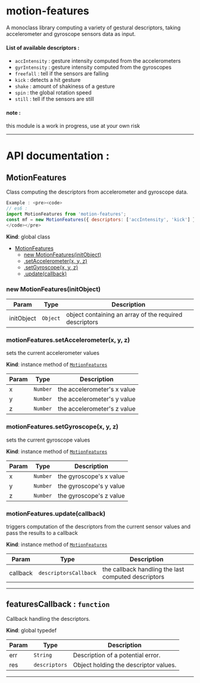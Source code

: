 # motion-features
A monoclass library computing a variety of gestural descriptors,
taking accelerometer and gyroscope sensors data as input.

#### List of available descriptors :

- `accIntensity` : gesture intensity computed from the accelerometers
- `gyrIntensity` : gesture intensity computed from the gyroscopes
- `freefall` : tell if the sensors are falling
- `kick` : detects a hit gesture
- `shake` : amount of shakiness of a gesture
- `spin` : the global rotation speed
- `still` : tell if the sensors are still


#### note :

this module is a work in progress, use at your own risk

<hr>

# API documentation :

<a name="MotionFeatures"></a>

## MotionFeatures
Class computing the descriptors from accelerometer and gyroscope data.
<br />
```javascript
Example : <pre><code>
// es6 :
import MotionFeatures from 'motion-features'; 
const mf = new MotionFeatures({ descriptors: ['accIntensity', 'kick'] });
</code></pre>
```

**Kind**: global class  

* [MotionFeatures](#MotionFeatures)
    * [new MotionFeatures(initObject)](#new_MotionFeatures_new)
    * [.setAccelerometer(x, y, z)](#MotionFeatures+setAccelerometer)
    * [.setGyroscope(x, y, z)](#MotionFeatures+setGyroscope)
    * [.update(callback)](#MotionFeatures+update)

<a name="new_MotionFeatures_new"></a>

### new MotionFeatures(initObject)

| Param | Type | Description |
| --- | --- | --- |
| initObject | <code>Object</code> | object containing an array of the required descriptors |

<a name="MotionFeatures+setAccelerometer"></a>

### motionFeatures.setAccelerometer(x, y, z)
sets the current accelerometer values

**Kind**: instance method of <code>[MotionFeatures](#MotionFeatures)</code>  

| Param | Type | Description |
| --- | --- | --- |
| x | <code>Number</code> | the accelerometer's x value |
| y | <code>Number</code> | the accelerometer's y value |
| z | <code>Number</code> | the accelerometer's z value |

<a name="MotionFeatures+setGyroscope"></a>

### motionFeatures.setGyroscope(x, y, z)
sets the current gyroscope values

**Kind**: instance method of <code>[MotionFeatures](#MotionFeatures)</code>  

| Param | Type | Description |
| --- | --- | --- |
| x | <code>Number</code> | the gyroscope's x value |
| y | <code>Number</code> | the gyroscope's y value |
| z | <code>Number</code> | the gyroscope's z value |

<a name="MotionFeatures+update"></a>

### motionFeatures.update(callback)
triggers computation of the descriptors from the current sensor values and
pass the results to a callback

**Kind**: instance method of <code>[MotionFeatures](#MotionFeatures)</code>  

| Param | Type | Description |
| --- | --- | --- |
| callback | <code>descriptorsCallback</code> | the callback handling the last computed descriptors |

<hr>
<a name="featuresCallback"></a>

## featuresCallback : <code>function</code>
Callback handling the descriptors.

**Kind**: global typedef  

| Param | Type | Description |
| --- | --- | --- |
| err | <code>String</code> | Description of a potential error. |
| res | <code>descriptors</code> | Object holding the descriptor values. |

<hr>
